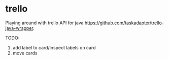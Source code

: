trello
=======

Playing around with trello API for java
https://github.com/taskadapter/trello-java-wrapper.

TODO:
1. add label to card/inspect labels on card
2. move cards